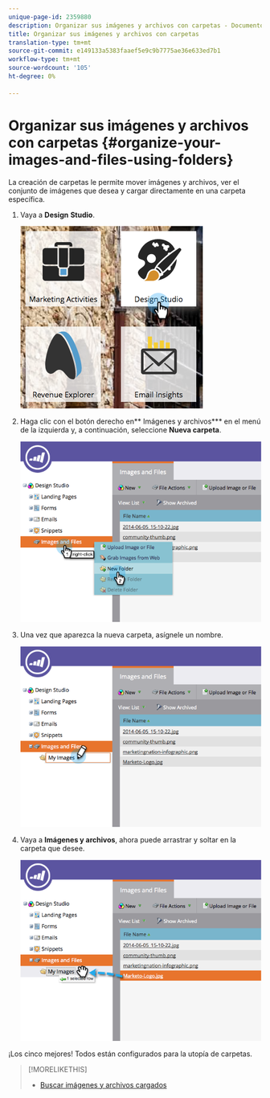 ```yaml
---
unique-page-id: 2359880
description: Organizar sus imágenes y archivos con carpetas - Documentos de marketing - Documentación del producto
title: Organizar sus imágenes y archivos con carpetas
translation-type: tm+mt
source-git-commit: e149133a5383faaef5e9c9b7775ae36e633ed7b1
workflow-type: tm+mt
source-wordcount: '105'
ht-degree: 0%

---
```



# Organizar sus imágenes y archivos con carpetas {#organize-your-images-and-files-using-folders}

La creación de carpetas le permite mover imágenes y archivos, ver el conjunto de imágenes que desea y cargar directamente en una carpeta específica.

1. Vaya a **Design** **Studio**.

   ![](assets/designstudio-7.png)

1. Haga clic con el botón derecho en** Imágenes y archivos*** en el menú de la izquierda y, a continuación, seleccione **Nueva carpeta**.

   ![](assets/image2014-9-16-11-3a25-3a45.png)

1. Una vez que aparezca la nueva carpeta, asígnele un nombre.

   ![](assets/image2014-9-16-11-3a25-3a53.png)

1. Vaya a **Imágenes y archivos**, ahora puede arrastrar y soltar en la carpeta que desee.

   ![](assets/image2014-9-16-11-3a26-3a0.png)

¡Los cinco mejores! Todos están configurados para la utopía de carpetas.

>[!MORELIKETHIS]
>
>* [Buscar imágenes y archivos cargados](search-uploaded-images-and-files.md)

>




